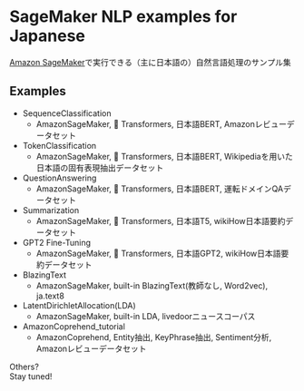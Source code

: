 # SageMaker NLP examples for Japanese

[Amazon SageMaker](https://aws.amazon.com/jp/sagemaker/)で実行できる（主に日本語の）自然言語処理のサンプル集


## Examples
- SequenceClassification
  - AmazonSageMaker, 🤗 Transformers, 日本語BERT, Amazonレビューデータセット
- TokenClassification
  - AmazonSageMaker, 🤗 Transformers, 日本語BERT, Wikipediaを用いた日本語の固有表現抽出データセット
- QuestionAnswering
  - AmazonSageMaker, 🤗 Transformers, 日本語BERT, 運転ドメインQAデータセット
- Summarization
  - AmazonSageMaker, 🤗 Transformers, 日本語T5, wikiHow日本語要約データセット
- GPT2 Fine-Tuning
  - AmazonSageMaker, 🤗 Transformers, 日本語GPT2, wikiHow日本語要約データセット
- BlazingText
  - AmazonSageMaker, built-in BlazingText(教師なし, Word2vec), ja.text8
- LatentDirichletAllocation(LDA)
  - AmazonSageMaker, built-in LDA, livedoorニュースコーパス
- AmazonCoprehend_tutorial
  - AmazonCoprehend, Entity抽出, KeyPhrase抽出, Sentiment分析, Amazonレビューデータセット

Others?    
Stay tuned!
